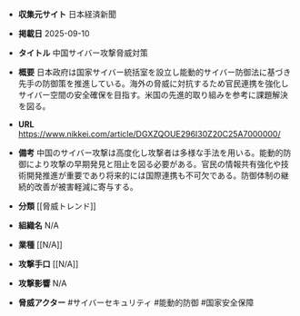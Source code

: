 - **収集元サイト**
日本経済新聞

- **掲載日**
2025-09-10

- **タイトル**
中国サイバー攻撃脅威対策

- **概要**
日本政府は国家サイバー統括室を設立し能動的サイバー防御法に基づき先手の防御策を推進している。海外の脅威に対抗するため官民連携を強化しサイバー空間の安全確保を目指す。米国の先進的取り組みを参考に課題解決を図る。

- **URL**
https://www.nikkei.com/article/DGXZQOUE296I30Z20C25A7000000/

- **備考**
中国のサイバー攻撃は高度化し攻撃者は多様な手法を用いる。能動的防御により攻撃の早期発見と阻止を図る必要がある。官民の情報共有強化や技術開発推進が重要であり将来的には国際連携も不可欠である。防御体制の継続的改善が被害軽減に寄与する。

- **分類**
[[脅威トレンド]]

- **組織名**
N/A

- **業種**
[[N/A]]

- **攻撃手口**
[[N/A]]

- **攻撃影響**
N/A

- **脅威アクター**
#サイバーセキュリティ #能動的防御 #国家安全保障
